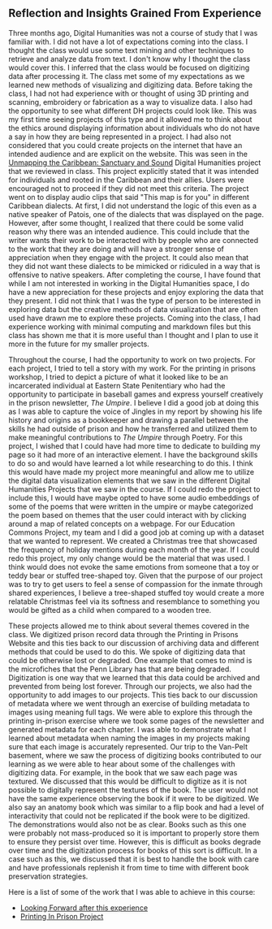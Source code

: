 ## Reflection and Insights Grained From Experience

Three months ago, Digital Humanities was not a course of study that I was familiar with. I did not have a lot of expectations coming into the class. I thought the class would use some text mining and other techniques to retrieve and analyze data from text. I don't know why I thought the class would cover this. I inferred that the class would be focused on digitizing data after processing it. The class met some of my expectations as we learned new methods of visualizing and digitizing data. Before taking the class, I had not had experience with or thought of using 3D printing and scanning, embroidery or fabrication as a way to visualize data. I also had the opportunity to see what different DH projects could look like. This was my first time seeing projects of this type and it allowed me to think about the ethics around displaying information about individuals who do not have a say in how they are being represented in a project. I had also not considered that you could create projects on the internet that have an intended audience and are explicit on the website. This was seen in the [Unmapping the Caribbean: Sanctuary and Sound](https://nyuds.maps.arcgis.com/apps/MapSeries/index.html?appid=489f1aee6b324a75b709d5d37f0cea2a) Digital Humanities project that we reviewed in class. This project explicitly stated that it was intended for individuals and rooted in the Caribbean and their allies. Users were encouraged not to proceed if they did not meet this criteria. The project went on to display audio clips that said "This map is for you" in different Caribbean dialects. At first, I did not understand the logic of this even as a native speaker of Patois, one of the dialects that was displayed on the page. However, after some thought, I realized that there could be some valid reason why there was an intended audience. This could include that the writer wants their work to be interacted with by people who are connected to the work that they are doing and will have a stronger sense of appreciation when they engage with the project. It could also mean that they did not want these dialects to be mimicked or ridiculed in a way that is offensive to native speakers. After completing the course, I have found that while I am not interested in working in the Digital Humanities space, I do have a new appreciation for these projects and enjoy exploring the data that they present. I did not think that I was the type of person to be interested in exploring data but the creative methods of data visualization that are often used have drawn me to explore these projects. Coming into the class, I had experience working with minimal computing and markdown files but this class has shown me that it is more useful than I thought and I plan to use it more in the future for my smaller projects. 

Throughout the course, I had the opportunity to work on two projects. For each project, I tried to tell a story with my work. For the printing in prisons workshop, I tried to depict a picture of what it looked like to be an incarcerated individual at Eastern State Penitentiary who had the opportunity to participate in baseball games and express yourself creatively in the prison newsletter, *The Umpire*. I believe I did a good job at doing this as I was able to capture the voice of Jingles in my report by showing his life history and origins as a bookkeeper and drawing a parallel between the skills he had outside of prison and how he transferred and utilized them to make meaningful contributions to *The Umpire* through Poetry. For this project, I wished that I could have had more time to dedicate to building my page so it had more of an interactive element. I have the background skills to do so and would have learned a lot while researching to do this. I think this would have made my project more meaningful and allow me to utilize the digital data visualization elements that we saw in the different Digital Humanities Projects that we saw in the course. If I could redo the project to include this, I would have maybe opted to have some audio embeddings of some of the poems that were written in the umpire or maybe categorized the poem based on themes that the user could interact with by clicking around a map of related concepts on a webpage. For our Education Commons Project, my team and I did a good job at coming up with a dataset that we wanted to represent. We created a Christmas tree that showcased the frequency of holiday mentions during each month of the year. If I could redo this project, my only change would be the material that was used. I think would does not evoke the same emotions from someone that a toy or teddy bear or stuffed tree-shaped toy. Given that the purpose of our project was to try to get users to feel a sense of compassion for the inmate through shared experiences, I believe a tree-shaped stuffed toy would create a more relatable Christmas feel via its softness and resemblance to something you would be gifted as a child when compared to a wooden tree. 

These projects allowed me to think about several themes covered in the class. We digitized prison record data through the Printing in Prisons Website and this ties back to our discussion of archiving data and different methods that could be used to do this. We spoke of digitizing data that could be otherwise lost or degraded. One example that comes to mind is the microfiches that the Penn Library has that are being degraded. Digitization is one way that we learned that this data could be archived and prevented from being lost forever. Through our projects, we also had the opportunity to add images to our projects. This ties back to our discussion of metadata where we went through an exercise of building metadata to images using meaning full tags. We were able to explore this through the printing in-prison exercise where we took some pages of the newsletter and generated metadata for each chapter. I was able to demonstrate what I learned about metadata when naming the images in my projects making sure that each image is accurately represented. Our trip to the Van-Pelt basement, where we saw the process of digitizing books contributed to our learning as we were able to hear about some of the challenges with digitizing data. For example, in the book that we saw each page was textured. We discussed that this would be difficult to digitize as it is not possible to digitally represent the textures of the book. The user would not have the same experience observing the book if it were to be digitized. We also say an anatomy book which was similar to a flip book and had a level of interactivity that could not be replicated if the book were to be digitized. The demonstrations would also not be as clear. Books such as this one were probably not mass-produced so it is important to properly store them to ensure they persist over time. However, this is difficult as books degrade over time and the digitization process for books of this sort is difficult. In a case such as this, we discussed that it is best to handle the book with care and have professionals replenish it from time to time with different book preservation strategies. 




Here is a list of some of the work that I was able to achieve in this course: 
- [Looking Forward after this experience](looking_forward.html)
- [Printing In Prison Project](https://printinginprisons.org/blog/williams-s/)


